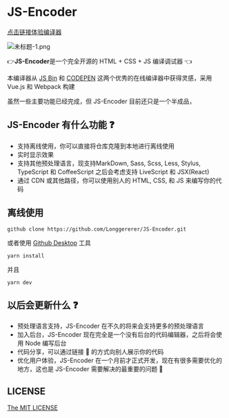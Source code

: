 # JS-Encoder

[点击链接体验编译器](https://longgererer.github.io/JS-Encoder/dist)

![未标题-1.png](https://i.loli.net/2019/06/26/5d1305085801b58179.png)

👉**JS-Encoder**是一个完全开源的 HTML + CSS + JS 编译调试器 👈

本编译器从 [JS Bin](https://jsbin.com/?html,output) 和 [CODEPEN](https://codepen.io/pen/) 这两个优秀的在线编译器中获得灵感，采用 Vue.js 和 Webpack 构建

虽然一些主要功能已经完成，但 JS-Encoder 目前还只是一个半成品，

## JS-Encoder 有什么功能 ❓

- 支持离线使用，你可以直接将仓库克隆到本地进行离线使用
- 实时显示效果
- 支持其他预处理语言，现支持MarkDown, Sass, Scss, Less, Stylus, TypeScript 和 CoffeeScript 之后会考虑支持 LiveScript 和 JSX(React)
- 通过 CDN 或其他路径，你可以使用别人的 HTML, CSS, 和 JS 来编写你的代码

## 离线使用

```dash
github clone https://github.com/Longgererer/JS-Encoder.git
```

或者使用 [Github Desktop](https://desktop.github.com/) 工具

```dash
yarn install
```

并且

```dash
yarn dev
```

## 以后会更新什么 ❓

- 预处理语言支持，JS-Encoder 在不久的将来会支持更多的预处理语言
- 加入后台，JS-Encoder 现在完全是一个没有后台的代码编辑器，之后将会使用 Node 编写后台
- 代码分享，可以通过链接 🔗 的方式向别人展示你的代码
- 优化用户体验，JS-Encoder 在一个月前才正式开发，现在有很多需要优化的地方，这也是 JS-Encoder 需要解决的最重要的问题 🧐

## LICENSE

[The MIT LICENSE](https://github.com/Longgererer/JS-Encoder/blob/master/LICENSE)
